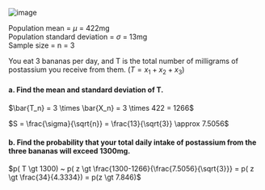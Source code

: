 
![image](https://github.com/user-attachments/assets/9cfaa5b5-e584-4ac9-a39a-d251373ef96d)

Population mean = $\mu$ = 422mg  
Population standard deviation = $\sigma$ = 13mg  
Sample size = n = 3  

You eat 3 bananas per day, and T is the total number of milligrams of postassium you receive from them. 
($T = x_1 + x_2 + x_3$)

#### a. Find the mean and standard deviation of T.

$\bar{T_n} = 3 \times \bar{X_n} = 3 \times 422 = 1266$  

$S = \frac{\sigma}{\sqrt{n}} = \frac{13}{\sqrt{3}} \approx 7.5056$

#### b. Find the probability that your total daily intake of postassium from the three bananas will exceed 1300mg.

$p( T \gt 1300) ~ p( z \gt \frac{1300-1266}{\frac{7.5056}{\sqrt{3}}} = p( z \gt \frac{34}{4.3334}) = p(z \gt 7.846)$
